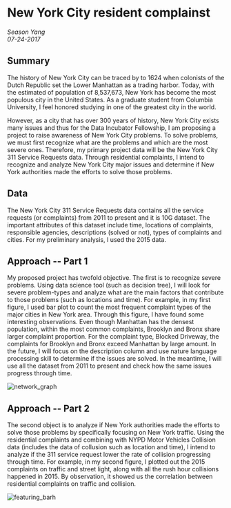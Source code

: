 # New York City resident complainst
*Season Yang*  
*07-24-2017*  

## Summary

The history of New York City can be traced by to 1624 when colonists of the Dutch Republic set the Lower Manhattan as a trading harbor.  Today, with the estimated of population of 8,537,673, New York has become the most populous city in the United States.  As a graduate student from Columbia University, I feel honored studying in one of the greatest city in the world.  

However, as a city that has over 300 years of history, New York City exists many issues and thus for the Data Incubator Fellowship, I am proposing a project to raise awareness of New York City problems.  To solve problems, we must first recognize what are the problems and which are the most severe ones.  Therefore, my primary project data will be the New York City 311 Service Requests data.  Through residential complaints, I intend to recognize and analyze New York City major issues and determine if New York authorities made the efforts to solve those problems.


## Data

The New York City 311 Service Requests data contains all the service requests (or complaints) from 2011 to present and it is 10G dataset.  The important attributes of this dataset include time, locations of complaints, responsible agencies, descriptions (solved or not), types of complaints and cities.  For my preliminary analysis, I used the 2015 data.

## Approach -- Part 1
My proposed project has twofold objective.  The first is to recognize severe problems.  Using data science tool (such as decision tree), I will look for severe problem-types and analyze what are the main factors that contribute to those problems (such as locations and time).  For example, in my first figure, I used bar plot to count the most frequent complaint types of the major cities in New York area. Through this figure, I have found some interesting observations.  Even though Manhattan has the densest population, within the most common complaints, Brooklyn and Bronx share larger complaint proportion.  For the complaint type, Blocked Driveway, the complaints for Brooklyn and Bronx exceed Manhattan by large amount.  In the future, I will focus on the description column and use nature language processing skill to determine if the issues are solved.  In the meantime, I will use all the dataset from 2011 to present and check how the same issues progress through time.

![network_graph](/images/network_graph.png)


## Approach -- Part 2

The second object is to analyze if New York authorities made the efforts to solve those problems by specifically focusing on New York traffic.  Using the residential complaints and combining with NYPD Motor Vehicles Collision data (includes the data of collusion such as location and time), I intend to analyze if the 311 service request lower the rate of collision progressing through time.  For example, in my second figure, I plotted out the 2015 complaints on traffic and street light, along with all the rush hour collisions happened in 2015.  By observation, it showed us the correlation between residential complaints on traffic and collision. 

![featuring_barh](/images/featuring_barh.png)
